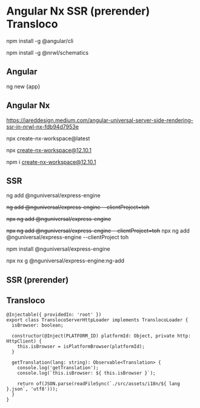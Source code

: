 # Angular Nx SSR (prerender) Transloco

npm install -g @angular/cli

npm install -g @nrwl/schematics

## Angular

ng new {app}

## Angular Nx

https://jareddesign.medium.com/angular-universal-server-side-rendering-ssr-in-nrwl-nx-fdb94d7953e

npx create-nx-workspace@latest

npx create-nx-workspace@12.10.1

npm i create-nx-workspace@12.10.1

## SSR

ng add @nguniversal/express-engine

~~ng add @nguniversal/express-engine --clientProject=toh~~

~~npx ng add @nguniversal/express-engine~~

~~npx ng add @nguniversal/express-engine --clientProject=toh~~
npx ng add @nguniversal/express-engine --clientProject toh

npm install @nguniversal/express-engine

npx nx g @nguniversal/express-engine:ng-add

## SSR (prerender)

## Transloco

```
@Injectable({ providedIn: 'root' })
export class TranslocoServerHttpLoader implements TranslocoLoader {
  isBrowser: boolean;

  constructor(@Inject(PLATFORM_ID) platformId: Object, private http: HttpClient) {
    this.isBrowser = isPlatformBrowser(platformId);
  }

  getTranslation(lang: string): Observable<Translation> {
    console.log('getTranslation');
    console.log(`this.isBrowser: ${ this.isBrowser }`);

    return of(JSON.parse(readFileSync(`./src/assets/i18n/${ lang }.json`, 'utf8')));
  }
}
```
